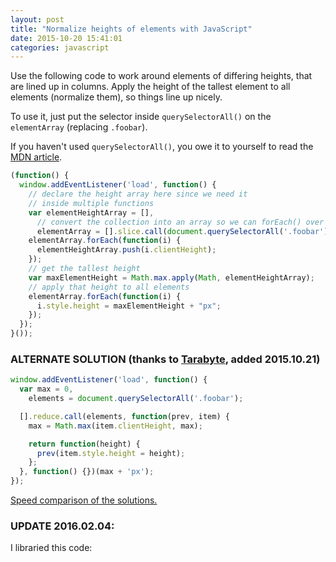 ```yaml
---
layout: post
title: "Normalize heights of elements with JavaScript"
date: 2015-10-20 15:41:01
categories: javascript
---
```


Use the following code to work around elements of differing heights, that are lined up in columns. Apply the height of the tallest element to all elements (normalize them), so things line up nicely.

To use it, just put the selector inside `querySelectorAll()` on the `elementArray` (replacing `.foobar`).

If you haven't used `querySelectorAll()`, you owe it to yourself to read the [MDN article](https://developer.mozilla.org/en-US/docs/Web/API/Document/querySelectorAll).

```javascript
(function() {
  window.addEventListener('load', function() {
    // declare the height array here since we need it
    // inside multiple functions
    var elementHeightArray = [],
      // convert the collection into an array so we can forEach() over it
      elementArray = [].slice.call(document.querySelectorAll('.foobar'));
    elementArray.forEach(function(i) {
      elementHeightArray.push(i.clientHeight);
    });
    // get the tallest height
    var maxElementHeight = Math.max.apply(Math, elementHeightArray);
    // apply that height to all elements
    elementArray.forEach(function(i) {
      i.style.height = maxElementHeight + "px";
    });
  });
}());
```

### ALTERNATE SOLUTION (thanks to [Tarabyte](https://github.com/Tarabyte), added 2015.10.21)

```javascript
window.addEventListener('load', function() {
  var max = 0,
    elements = document.querySelectorAll('.foobar');

  [].reduce.call(elements, function(prev, item) {
    max = Math.max(item.clientHeight, max);

    return function(height) {
      prev(item.style.height = height);
    };
  }, function() {})(max + 'px');
});
```

[Speed comparison of the solutions.](https://jsperf.com/compare-height-normalizing-solutions)

### UPDATE 2016.02.04:

I libraried this code:

<script src="https://gist-it.appspot.com/https://github.com/ryanpcmcquen/normalizeHeights.js/blob/master/normalizeHeights.js"></script>

